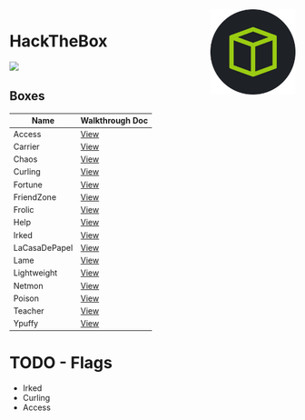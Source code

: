 <img align="right" height=150 src="./hackthebox_logo.jpg"/>

# HackTheBox
<img src="https://www.hackthebox.eu/badge/image/75726"/>


## Boxes

|   Name            |         Walkthrough Doc           |
| ----------------- | --------------------------------- |
|  Access           | [View](Access/notes.md)           |
|  Carrier          | [View](Carrier/notes.md)          |
|  Chaos            | [View](Chaos/notes.md)            |
|  Curling          | [View](Curling/notes.md)          |
|  Fortune          | [View](Fortune/notes.md)          |
|  FriendZone       | [View](Friendzone/notes.md)       |
|  Frolic           | [View](Frolic/notes.md)           |
|  Help             | [View](Help/notes.md)             |
|  Irked            | [View](Irked/notes.md)            |
|  LaCasaDePapel    | [View](LaCasaDePapel/notes.md)    |
|  Lame             | [View](Lame/notes.md)             |
|  Lightweight      | [View](Lightweight/notes.md)      |
|  Netmon           | [View](Netmon/notes.md)           |
|  Poison           | [View](Poison/notes.md)           |
|  Teacher          | [View](Teacher/notes.md)          |
|  Ypuffy           | [View](Ypuffy/notes.md)           |


# TODO - Flags
- Irked
- Curling
- Access
